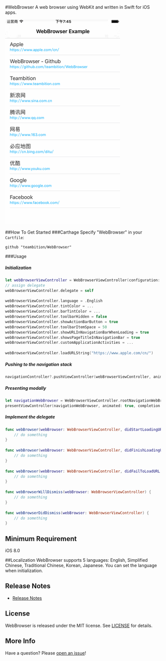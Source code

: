 #WebBrowser
A web browser using WebKit and written in Swift for iOS apps.

![Example](Gif/WebBrowserExample.gif "WebBrowserExample")

##How To Get Started
###Carthage
Specify "WebBrowser" in your ```Cartfile```:
```ogdl 
github "teambition/WebBrowser"
```

###Usage
##### Initialization
```swift
let webBrowserViewController = WebBrowserViewController(configuration: nil)
// assign delegate
webBrowserViewController.delegate = self

webBrowserViewController.language = .English
webBrowserViewController.tintColor = ...
webBrowserViewController.barTintColor = ...
webBrowserViewController.toolbarHidden = false
webBrowserViewController.showActionBarButton = true
webBrowserViewController.toolbarItemSpace = 50
webBrowserViewController.showURLInNavigationBarWhenLoading = true
webBrowserViewController.showsPageTitleInNavigationBar = true
webBrowserViewController.customApplicationActivities = ...

webBrowserViewController.loadURLString("https://www.apple.com/cn/")
```

##### Pushing to the navigation stack
```swift
navigationController?.pushViewController(webBrowserViewController, animated: true)
```

##### Presenting modally
```swift
let navigationWebBrowser = WebBrowserViewController.rootNavigationWebBrowser(webBrowser: webBrowserViewController)
presentViewController(navigationWebBrowser, animated: true, completion: nil)
```

#####  Implement the delegate
```swift
func webBrowser(webBrowser: WebBrowserViewController, didStartLoadingURL URL: NSURL?) {
    // do something
}

func webBrowser(webBrowser: WebBrowserViewController, didFinishLoadingURL URL: NSURL?) {
    // do something
}

func webBrowser(webBrowser: WebBrowserViewController, didFailToLoadURL URL: NSURL?, error: NSError) {
    // do something
}

func webBrowserWillDismiss(webBrowser: WebBrowserViewController) {
    // do something
}

func webBrowserDidDismiss(webBrowser: WebBrowserViewController) {
    // do something
}
```

## Minimum Requirement
iOS 8.0

##Localization
WebBrowser supports 5 languages: English, Simplified Chinese, Traditional Chinese, Korean, Japanese. You can set the language when initialization.

## Release Notes
* [Release Notes](https://github.com/teambition/WebBrowser/releases)

## License
WebBrowser is released under the MIT license. See [LICENSE](https://github.com/teambition/WebBrowser/blob/master/LICENSE.md) for details.

## More Info
Have a question? Please [open an issue](https://github.com/teambition/WebBrowser/issues/new)!
